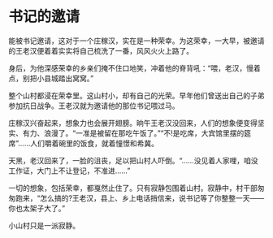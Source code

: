 # 书记的邀请

能被书记邀请，这对于一个庄稼汉，实在是一种荣幸。为这荣幸，一大早，被邀请的王老汉便着着实实将自己梳洗了一番，风风火火上路了。 

身后，为他深感荣幸的乡亲们掩不住口地笑，冲着他的脊背吼：“喂，老汉，慢着点，别把小县城踏出窝窝。” 

整个山村都浸在荣幸里。这山村小，却有自己的光荣。早年他们曾送出自己的子弟参加抗日战争。王老汉就为邀请他的那位书记喂过马。 

庄稼汉兴奋起来，想象力也会展开翅膀。晌午王老汉没回来，人们的想象便变得坚实、有力、浪漫了。“一准是被留在那吃午饭了。”“不!是吃席，大宾馆里摆的筵席”……人们嚼着碗里的饭食，就着憧憬和希冀。 

天黑，老汉回来了，一脸的沮丧，足以把山村人吓倒。“……没见着人家哩，咱没工作证，大门上不让登记，不准进……” 

一切的想象，包括荣幸，都戛然止住了。只有寂静包围着山村。寂静中，村干部匆匆跑来，“怎么搞的?王老汉，县上、乡上电话捎信来，说书记等了你整整一天——你也太架子大了。” 

小山村只是一派寂静。
 